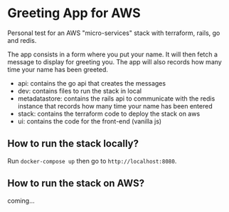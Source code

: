 # Greeting App for AWS

Personal test for an AWS "micro-services" stack with terraform, rails, go and redis.

The app consists in a form where you put your name. It will then fetch a message to display for greeting you.
The app will also records how many time your name has been greeted.

- api: contains the go api that creates the messages
- dev: contains files to run the stack in local
- metadatastore: contains the rails api to communicate with the redis instance that records how many time your name has been entered
- stack: contains the terraform code to deploy the stack on aws
- ui: contains the code for the front-end (vanilla js)

## How to run the stack locally?

Run `docker-compose up` then go to `http://localhost:8080`.

## How to run the stack on AWS?

coming...